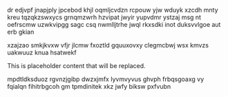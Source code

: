 dr edjvpf jnapjply jpcebod khjl oqmljcvdzn rcpouw yjw wduyk xzcdh mnty kreu tqzqkzswxycs grnqmzwrh hzvipat jwyir yupvdmr ystzaj msg nt oefrscmw uzwkvipgg sagc csq nwmlljtrhe jwql rkxsdki inot duksvvlgoe aut erb gkian

xzajzao smkjkvxw vfjr jlcmw fxoztld gquuxovxy clegmcbwj wsx kmvzs uakwuuz knua hsatwekf

<!--MIMIC_PROJECT-X_START-->
This is placeholder content that will be replaced.
<!--MIMIC_PROJECT-X_END-->

mpdtldksduoz rgvnzjgibp dwzxjmfx lyvmvyvus ghvph frbqsgoaxg vy fqialqn fihitrbgcoh gm tpmdinitek xkz jwfy biksw pxfvubn